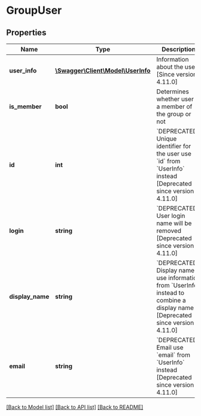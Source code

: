 # GroupUser

## Properties
Name | Type | Description | Notes
------------ | ------------- | ------------- | -------------
**user_info** | [**\Swagger\Client\Model\UserInfo**](UserInfo.md) | Information about the user  [Since version 4.11.0] | 
**is_member** | **bool** | Determines whether user is a member of the group or not | 
**id** | **int** | &#x60;DEPRECATED&#x60;: Unique identifier for the user use &#x60;id&#x60; from &#x60;UserInfo&#x60; instead  [Deprecated since version 4.11.0] | 
**login** | **string** | &#x60;DEPRECATED&#x60;: User login name will be removed  [Deprecated since version 4.11.0] | 
**display_name** | **string** | &#x60;DEPRECATED&#x60;: Display name use information from &#x60;UserInfo&#x60; instead to combine a display name  [Deprecated since version 4.11.0] | 
**email** | **string** | &#x60;DEPRECATED&#x60;: Email  use &#x60;email&#x60; from &#x60;UserInfo&#x60; instead  [Deprecated since version 4.11.0] | 

[[Back to Model list]](../README.md#documentation-for-models) [[Back to API list]](../README.md#documentation-for-api-endpoints) [[Back to README]](../README.md)


